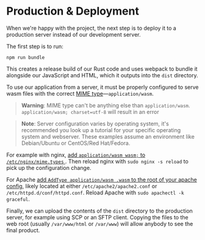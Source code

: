 # Production & Deployment

When we're happy with the project, the next step is to deploy it to a production
server instead of our development server.

The first step is to run:

```
npm run bundle
```

This creates a release build of our Rust code and uses webpack to bundle it
alongside our JavaScript and HTML, which it outputs into the `dist` directory.

To use our application from a server, it must be properly configured to serve
wasm files with the correct [MIME type][MIME]—`application/wasm`.

[MIME]: https://developer.mozilla.org/en-US/docs/Web/HTTP/Basics_of_HTTP/MIME_types

> **Warning**: MIME type can't be anything else than `application/wasm`. `application/wasm; charset=utf-8` will result in an error

> **Note**: Server configuration varies by operating system, it's recommended 
you look up a tutorial for your specific operating system and webserver. These
examples assume an environment like Debian/Ubuntu or CentOS/Red Hat/Fedora.

For example with nginx, [add `application/wasm wasm;` to `/etc/nginx/mime.types`
][nginx-mime]. Then reload nginx with `sudo nginx -s reload` to pick up the 
configuration change.

[nginx-mime]: http://nginx.org/en/docs/http/ngx_http_core_module.html#types

For Apache [add `AddType application/wasm .wasm` to the root of your apache
config][apache-mime], likely located at either `/etc/apache2/apache2.conf` or 
`/etc/httpd.d/conf/httpd.conf`. Reload Apache with `sudo apachectl -k graceful`.

[apache-mime]: https://httpd.apache.org/docs/2.4/mod/mod_mime.html#addtype

Finally, we can upload the contents of the `dist` directory to the production 
server, for example using SCP or an SFTP client. Copying the files to the web
root (usually `/var/www/html` or `/var/www`) will allow anybody to see the final
product.
